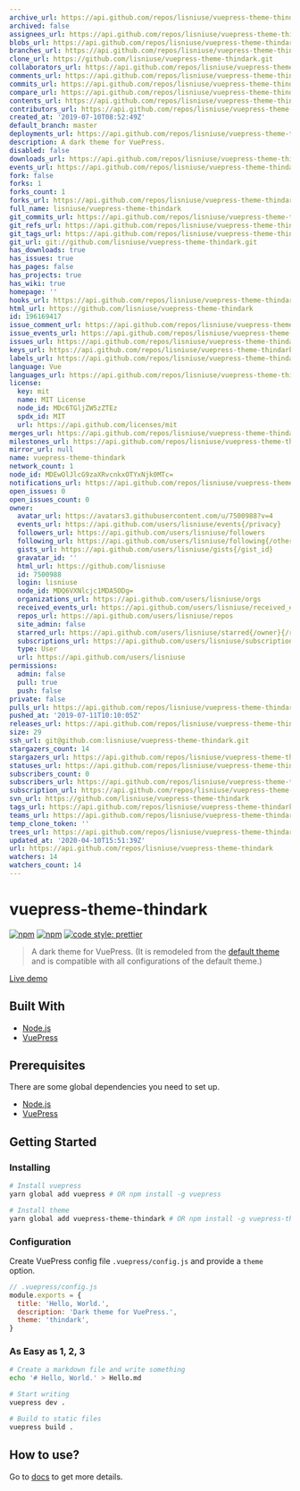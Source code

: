 ```yaml
---
archive_url: https://api.github.com/repos/lisniuse/vuepress-theme-thindark/{archive_format}{/ref}
archived: false
assignees_url: https://api.github.com/repos/lisniuse/vuepress-theme-thindark/assignees{/user}
blobs_url: https://api.github.com/repos/lisniuse/vuepress-theme-thindark/git/blobs{/sha}
branches_url: https://api.github.com/repos/lisniuse/vuepress-theme-thindark/branches{/branch}
clone_url: https://github.com/lisniuse/vuepress-theme-thindark.git
collaborators_url: https://api.github.com/repos/lisniuse/vuepress-theme-thindark/collaborators{/collaborator}
comments_url: https://api.github.com/repos/lisniuse/vuepress-theme-thindark/comments{/number}
commits_url: https://api.github.com/repos/lisniuse/vuepress-theme-thindark/commits{/sha}
compare_url: https://api.github.com/repos/lisniuse/vuepress-theme-thindark/compare/{base}...{head}
contents_url: https://api.github.com/repos/lisniuse/vuepress-theme-thindark/contents/{+path}
contributors_url: https://api.github.com/repos/lisniuse/vuepress-theme-thindark/contributors
created_at: '2019-07-10T08:52:49Z'
default_branch: master
deployments_url: https://api.github.com/repos/lisniuse/vuepress-theme-thindark/deployments
description: A dark theme for VuePress.
disabled: false
downloads_url: https://api.github.com/repos/lisniuse/vuepress-theme-thindark/downloads
events_url: https://api.github.com/repos/lisniuse/vuepress-theme-thindark/events
fork: false
forks: 1
forks_count: 1
forks_url: https://api.github.com/repos/lisniuse/vuepress-theme-thindark/forks
full_name: lisniuse/vuepress-theme-thindark
git_commits_url: https://api.github.com/repos/lisniuse/vuepress-theme-thindark/git/commits{/sha}
git_refs_url: https://api.github.com/repos/lisniuse/vuepress-theme-thindark/git/refs{/sha}
git_tags_url: https://api.github.com/repos/lisniuse/vuepress-theme-thindark/git/tags{/sha}
git_url: git://github.com/lisniuse/vuepress-theme-thindark.git
has_downloads: true
has_issues: true
has_pages: false
has_projects: true
has_wiki: true
homepage: ''
hooks_url: https://api.github.com/repos/lisniuse/vuepress-theme-thindark/hooks
html_url: https://github.com/lisniuse/vuepress-theme-thindark
id: 196169417
issue_comment_url: https://api.github.com/repos/lisniuse/vuepress-theme-thindark/issues/comments{/number}
issue_events_url: https://api.github.com/repos/lisniuse/vuepress-theme-thindark/issues/events{/number}
issues_url: https://api.github.com/repos/lisniuse/vuepress-theme-thindark/issues{/number}
keys_url: https://api.github.com/repos/lisniuse/vuepress-theme-thindark/keys{/key_id}
labels_url: https://api.github.com/repos/lisniuse/vuepress-theme-thindark/labels{/name}
language: Vue
languages_url: https://api.github.com/repos/lisniuse/vuepress-theme-thindark/languages
license:
  key: mit
  name: MIT License
  node_id: MDc6TGljZW5zZTEz
  spdx_id: MIT
  url: https://api.github.com/licenses/mit
merges_url: https://api.github.com/repos/lisniuse/vuepress-theme-thindark/merges
milestones_url: https://api.github.com/repos/lisniuse/vuepress-theme-thindark/milestones{/number}
mirror_url: null
name: vuepress-theme-thindark
network_count: 1
node_id: MDEwOlJlcG9zaXRvcnkxOTYxNjk0MTc=
notifications_url: https://api.github.com/repos/lisniuse/vuepress-theme-thindark/notifications{?since,all,participating}
open_issues: 0
open_issues_count: 0
owner:
  avatar_url: https://avatars3.githubusercontent.com/u/7500988?v=4
  events_url: https://api.github.com/users/lisniuse/events{/privacy}
  followers_url: https://api.github.com/users/lisniuse/followers
  following_url: https://api.github.com/users/lisniuse/following{/other_user}
  gists_url: https://api.github.com/users/lisniuse/gists{/gist_id}
  gravatar_id: ''
  html_url: https://github.com/lisniuse
  id: 7500988
  login: lisniuse
  node_id: MDQ6VXNlcjc1MDA5ODg=
  organizations_url: https://api.github.com/users/lisniuse/orgs
  received_events_url: https://api.github.com/users/lisniuse/received_events
  repos_url: https://api.github.com/users/lisniuse/repos
  site_admin: false
  starred_url: https://api.github.com/users/lisniuse/starred{/owner}{/repo}
  subscriptions_url: https://api.github.com/users/lisniuse/subscriptions
  type: User
  url: https://api.github.com/users/lisniuse
permissions:
  admin: false
  pull: true
  push: false
private: false
pulls_url: https://api.github.com/repos/lisniuse/vuepress-theme-thindark/pulls{/number}
pushed_at: '2019-07-11T10:10:05Z'
releases_url: https://api.github.com/repos/lisniuse/vuepress-theme-thindark/releases{/id}
size: 29
ssh_url: git@github.com:lisniuse/vuepress-theme-thindark.git
stargazers_count: 14
stargazers_url: https://api.github.com/repos/lisniuse/vuepress-theme-thindark/stargazers
statuses_url: https://api.github.com/repos/lisniuse/vuepress-theme-thindark/statuses/{sha}
subscribers_count: 0
subscribers_url: https://api.github.com/repos/lisniuse/vuepress-theme-thindark/subscribers
subscription_url: https://api.github.com/repos/lisniuse/vuepress-theme-thindark/subscription
svn_url: https://github.com/lisniuse/vuepress-theme-thindark
tags_url: https://api.github.com/repos/lisniuse/vuepress-theme-thindark/tags
teams_url: https://api.github.com/repos/lisniuse/vuepress-theme-thindark/teams
temp_clone_token: ''
trees_url: https://api.github.com/repos/lisniuse/vuepress-theme-thindark/git/trees{/sha}
updated_at: '2020-04-10T15:51:39Z'
url: https://api.github.com/repos/lisniuse/vuepress-theme-thindark
watchers: 14
watchers_count: 14
---
```


# vuepress-theme-thindark

[![npm](https://img.shields.io/npm/v/vuepress-theme-thindark.svg)](https://www.npmjs.com/package/vuepress-theme-thindark)
[![npm](https://img.shields.io/npm/l/vuepress-theme-thindark.svg)](https://github.com/lisniuse/vuepress-theme-thindark/blob/master/LICENSE)
[![code style: prettier](https://img.shields.io/badge/code_style-prettier-ff69b4.svg)](https://github.com/prettier/prettier)

> A dark theme for VuePress. (It is remodeled from the [default theme](https://v1.vuepress.vuejs.org/theme/default-theme-config.html) and is compatible with all configurations of the default theme.)

[Live demo](https://lisniuse.github.io/vuepress-theme-thindark-demo/)

## Built With

- [Node.js](https://nodejs.org/)
- [VuePress](https://github.com/vuejs/vuepress)

## Prerequisites

There are some global dependencies you need to set up.

- [Node.js](https://nodejs.org/)
- [VuePress](https://github.com/vuejs/vuepress)

## Getting Started

### Installing

```bash
# Install vuepress
yarn global add vuepress # OR npm install -g vuepress

# Install theme
yarn global add vuepress-theme-thindark # OR npm install -g vuepress-theme-thindark
```

### Configuration

Create VuePress config file `.vuepress/config.js` and provide a `theme` option.

```js
// .vuepress/config.js
module.exports = {
  title: 'Hello, World.',
  description: 'Dark theme for VuePress.',
  theme: 'thindark',
}
```

### As Easy as 1, 2, 3

```bash
# Create a markdown file and write something
echo '# Hello, World.' > Hello.md

# Start writing
vuepress dev .

# Build to static files
vuepress build .
```

## How to use?

Go to [docs](https://lisniuse.github.io/vuepress-theme-thindark-demo/) to get more details.
